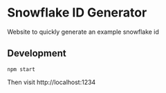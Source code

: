# Snowflake ID Generator

Website to quickly generate an example snowflake id

## Development

```shell
npm start
```
Then visit http://localhost:1234
